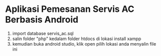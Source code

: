 # Aplikasi Pemesanan Servis AC Berbasis Android

1. import database servis_ac.sql
2. salin folder "php" kedalam folder htdocs di lokasi install xampp
3. kemudian buka android studio, klik open pilih lokasi anda menyalin file ini
